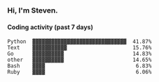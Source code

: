 ### Hi, I'm Steven.

#### Coding activity (past 7 days)
```
Python  ▓▓▓▓▓▓▓▓▓▓▓▓▓▓▓▓▓▓▓▓▓▓▓▓▓▓▓▓▓▓  41.87%
Text    ▓▓▓▓▓▓▓▓▓▓▓                     15.76%
Go      ▓▓▓▓▓▓▓▓▓▓                      14.83%
other   ▓▓▓▓▓▓▓▓▓▓                      14.65%
Bash    ▓▓▓▓                             6.83%
Ruby    ▓▓▓▓                             6.06%
```
